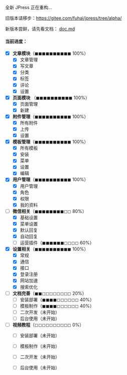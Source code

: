 全新 JPress 正在重构...

旧版本请移步：https://gitee.com/fuhai/jpress/tree/alpha/

新版本尝鲜，请先看文档： [doc.md](./doc.md)

#### 当前进度：

* [x] **文章模块**（◼︎◼︎◼︎◼︎◼︎◼︎◼︎◼︎◼︎◼︎ 100%）
    * [x] 文章管理
    * [x] 写文章
    * [x] 分类
    * [x] 标签
    * [x] 评论
    * [x] 设置
* [x] **页面模块** （◼︎◼︎◼︎◼︎◼︎◼︎◼︎◼︎◼︎◼︎ 100%）
    * [x] 页面管理
    * [x] 新建
* [x] **附件管理**（◼︎◼︎◼︎◼︎◼︎◼︎◼︎◼︎◼︎◼︎ 100%）
    * [x] 所有附件
    * [x] 上传
    * [x] 设置 
* [x] **模板管理**（◼︎◼︎◼︎◼︎◼︎◼︎◼︎◼︎◼︎◼︎ 100%）
    * [x] 所有模板
    * [x] 安装
    * [x] 菜单
    * [x] 设置
    * [x] 编辑
* [x] **用户管理**（◼︎◼︎◼︎◼︎◼︎◼︎◼︎◼︎◼︎◼︎ 100%）
    * [x] 用户管理
    * [x] 角色
    * [x] 权限
    * [x] 我的资料
* [ ] **微信相关**（◼︎◼︎◼︎◼︎◼︎◼︎◼︎◼︎◻︎◻︎ 80%）
    * [x] 基础设置
    * [x] 菜单设置
    * [x] 默认回复
    * [x] 自动回复
    * [ ] 运营插件（◼︎◼︎◼︎◼︎◼︎◼︎◻︎◻︎◻︎◻︎ 60%）
* [x] **设置相关**（◼︎◼︎◼︎◼︎◼︎◼︎◼︎◼︎◼︎◼︎ 100%）
    * [x] 常规
    * [x] 通信
    * [x] 接口
    * [x] 登录注册
    * [x] 网站加速
    * [x] 搜索优化
* [ ] **文档完善**（◼︎◼︎◻︎◻︎◻︎◻︎◻︎◻︎◻︎◻︎ 20%）
    * [ ] 安装部署（◼︎◼︎◼︎◼︎◻︎◻︎◻︎◻︎◻︎◻︎ 40%）
    * [ ] 模板制作（◼︎◼︎◼︎◼︎◻︎◻︎◻︎◻︎◻︎◻︎ 40%）
    * [ ] 二次开发（未开始）
    * [ ] 后台使用（未开始）
* [ ] **视频教程**（◻︎◻︎◻︎◻︎◻︎◻︎◻︎◻︎◻︎◻︎ 0%）
    * [ ] 安装部署（未开始）
    * [ ] 模板制作（未开始）
    * [ ] 二次开发（未开始）
    * [ ] 后台使用（未开始）


